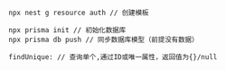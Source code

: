 ```
npx nest g resource auth // 创建模板
```

```
npx prisma init // 初始化数据库
npx prisma db push // 同步数据库模型（前提没有数据）
```

```prisma
findUnique: // 查询单个,通过ID或唯一属性，返回值为{}/null
```
